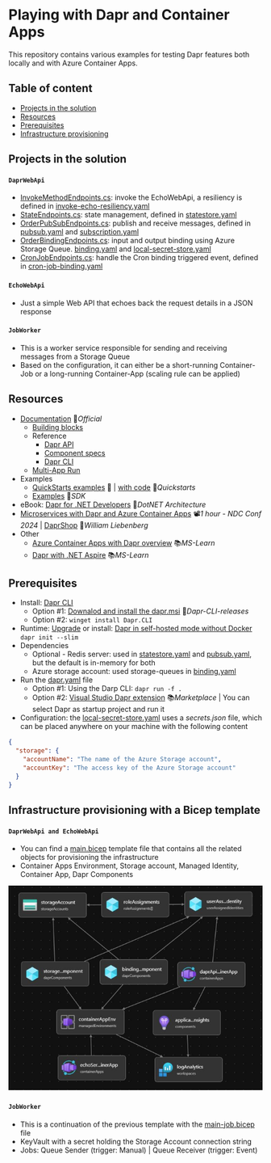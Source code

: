 # Playing with Dapr and Container Apps

This repository contains various examples for testing Dapr features both locally and with Azure Container Apps.

## Table of content

- [Projects in the solution](#projects-in-the-solution)
- [Resources](#resources)
- [Prerequisites](#prerequisites)
- [Infrastructure provisioning](#infrastructure-provisioning-with-a-bicep-template)

## Projects in the solution

#### `DaprWebApi`

- [InvokeMethodEndpoints.cs](DaprWebApi/Endpoints/InvokeMethodEndpoints.cs): invoke the EchoWebApi, a resiliency is defined in [invoke-echo-resiliency.yaml](DaprWebApi/dapr-resources/invoke-echo-resiliency.yaml)
- [StateEndpoints.cs](DaprWebApi/Endpoints/StateEndpoints.cs): state management, defined in [statestore.yaml](common-resources/statestore.yaml)
- [OrderPubSubEndpoints.cs](DaprWebApi/Endpoints/OrderPubSubEndpoints.cs): publish and receive messages, defined in [pubsub.yaml](DaprWebApi/dapr-resources/pubsub.yaml) and [subscription.yaml](DaprWebApi/dapr-resources/subscription.yaml)
- [OrderBindingEndpoints.cs](DaprWebApi/Endpoints/OrderBindingEndpoints.cs): input and output binding using Azure Storage Queue. [binding.yaml](DaprWebApi/dapr-resources/binding.yaml) and [local-secret-store.yaml](DaprWebApi/dapr-resources/local-secret-store.yaml)
- [CronJobEndpoints.cs](DaprWebApi/Endpoints/CronJobEndpoints.cs): handle the Cron binding triggered event, defined in [cron-job-binding.yaml](DaprWebApi/dapr-resources/cron-job-binding.yaml)

#### `EchoWebApi`

- Just a simple Web API that echoes back the request details in a JSON response

#### `JobWorker`

- This is a worker service responsible for sending and receiving messages from a Storage Queue
- Based on the configuration, it can either be a short-running Container-Job or a long-running Container-App (scaling rule can be applied)

## Resources

- [Documentation](https://docs.dapr.io) 📓*Official*
  - [Building blocks](https://docs.dapr.io/developing-applications/building-blocks)
  - Reference
    - [Dapr API](https://docs.dapr.io/reference/api)
    - [Component specs](https://docs.dapr.io/reference/components-reference)
    - [Dapr CLI](https://docs.dapr.io/reference/cli)
  - [Multi-App Run](https://docs.dapr.io/developing-applications/local-development/multi-app-dapr-run)
- Examples
  - [QuickStarts examples](https://docs.dapr.io/getting-started/quickstarts) 📓 | [with code](https://github.com/dapr/quickstarts) 👤*Quickstarts*
  - [Examples](https://github.com/dapr/dotnet-sdk/tree/master/examples) 👤*SDK*
- eBook: [Dapr for .NET Developers](https://github.com/dotnet-architecture/eBooks/blob/1ed30275281b9060964fcb2a4c363fe7797fe3f3/current/dapr-for-net-developers/Dapr-for-NET-Developers.pdf) 👤*DotNET Architecture*
- [Microservices with Dapr and Azure Container Apps](https://youtu.be/-LeCQvXka9Y) 📽️*1 hour - NDC Conf 2024* | [DaprShop](https://github.com/william-liebenberg/practical-dapr) 👤*William Liebenberg*
- Other
  - [Azure Container Apps with Dapr overview](https://learn.microsoft.com/en-us/azure/container-apps/dapr-overview) 📚*MS-Learn*
  - [Dapr with .NET Aspire](https://learn.microsoft.com/en-us/dotnet/aspire/frameworks/dapr) 📚*MS-Learn*

## Prerequisites

- Install: [Dapr CLI](https://docs.dapr.io/getting-started/install-dapr-cli)
  - Option #1: [Downalod and install the dapr.msi](https://github.com/dapr/cli/releases/latest) 👤*Dapr-CLI-releases*
  - Option #2: `winget install Dapr.CLI`
- Runtime: [Upgrade](https://docs.dapr.io/operations/hosting/self-hosted/self-hosted-upgrade) or install: [Dapr in self-hosted mode without Docker](https://docs.dapr.io/operations/hosting/self-hosted/self-hosted-no-docker) `dapr init --slim`
- Dependencies
  - Optional - Redis server: used in [statestore.yaml](common-resources/statestore.yaml) and [pubsub.yaml](DaprWebApi/dapr-resources/pubsub.yaml), but the default is in-memory for both
  - Azure storage account: used storage-queues in [binding.yaml](DaprWebApi/dapr-resources/binding.yaml)
- Run the [dapr.yaml](dapr.yaml) file
  - Option #1: Using the Darp CLI: `dapr run -f .`
  - Option #2: [Visual Studio Dapr extension](https://marketplace.visualstudio.com/items?itemName=ms-azuretools.vs-dapr) 📚*Marketplace* | You can select Dapr as startup project and run it
- Configuration: the [local-secret-store.yaml](DaprWebApi/dapr-resources/local-secret-store.yaml) uses a *secrets.json* file, which can be placed anywhere on your machine with the following content

```json
{
  "storage": {
    "accountName": "The name of the Azure Storage account",
    "accountKey": "The access key of the Azure Storage account"
  }
}
```

## Infrastructure provisioning with a Bicep template

#### `DaprWebApi and EchoWebApi`

- You can find a [main.bicep](bicep-script/main.bicep) template file that contains all the related objects for provisioning the infrastructure
- Container Apps Environment, Storage account, Managed Identity, Container App, Dapr Components

![Bicep template](bicep-script/bicep-infrastructure.JPG)

#### `JobWorker`

- This is a continuation of the previous template with the [main-job.bicep](JobWorker/bicep-script/main-job.bicep) file
- KeyVault with a secret holding the Storage Account connection string
- Jobs: Queue Sender (trigger: Manual) | Queue Receiver (trigger: Event)